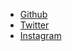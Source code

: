 * [Github](https://github.com/recursively-enumerable)
* [Twitter](https://twitter.com/beaconbodies)
* [Instagram](https://instagram.com/beacon.bodies)
